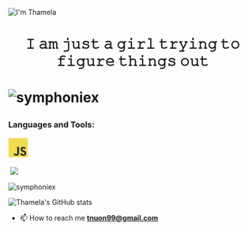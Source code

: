 ![I'm Thamela](https://user-images.githubusercontent.com/106413641/186048870-e5245660-a08f-417c-b066-a2b2ce59f0c2.png)


<h1 align="center"> 𝙸 𝚊𝚖 𝚓𝚞𝚜𝚝 𝚊 𝚐𝚒𝚛𝚕 𝚝𝚛𝚢𝚒𝚗𝚐 𝚝𝚘 𝚏𝚒𝚐𝚞𝚛𝚎 𝚝𝚑𝚒𝚗𝚐𝚜 𝚘𝚞𝚝 <h1>

<p align="left"> <img src="https://komarev.com/ghpvc/?username=symphoniex&label=Profile%20views&color=0e75b6&style=flat" alt="symphoniex" /> </p>

<p align="left">
</p>

<h3 align="left">Languages and Tools:</h3>
<p align="left"> <a href="https://developer.mozilla.org/en-US/docs/Web/JavaScript" target="_blank" rel="noreferrer"> <img src="https://raw.githubusercontent.com/devicons/devicon/master/icons/javascript/javascript-original.svg" alt="javascript" width="40" height="40"/> </a> </p>


<p>&nbsp;<img align="center" src= "https://github-readme-stats.vercel.app/api?username=symphoniex&show_icons=true&theme=Gradient" /></p>

<p><img align="center" src="https://github-readme-streak-stats.herokuapp.com/?user=symphoniex&" alt="symphoniex" /></p>

![Thamela's GitHub stats](https://github-readme-stats.vercel.app/api/top-langs?username=symphoniex&show_icons=true&theme=synthwave)

- 📫 How to reach me **tnuon99@gmail.com**
